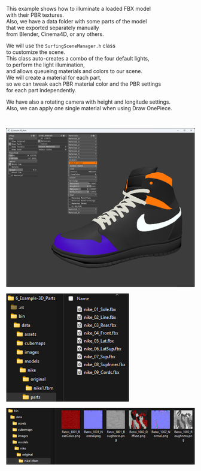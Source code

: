 This example shows how to illuminate a loaded FBX model  
with their PBR textures.  
Also, we have a data folder with some parts of the model  
that we exported separately manually  
from Blender, Cinema4D, or any others.  

We will use the `SurfingSceneManager.h` class  
to customize the scene.  
This class auto-creates a combo of the four default lights,  
to perform the light illumination,  
and allows queueing materials and colors to our scene.  
We will create a material for each part,  
so we can tweak each PBR material color and the PBR settings  
for each part independently.  

We have also a rotating camera with height and longitude settings.  
Also, we can apply one single material when using Draw OnePiece.  

<br>

![](Capture.PNG)

![](CaptureData.PNG)

![](CaptureData2.PNG)